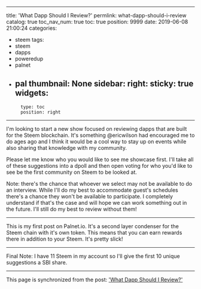 
---
title: 'What Dapp Should I Review?'
permlink: what-dapp-should-i-review
catalog: true
toc_nav_num: true
toc: true
position: 9999
date: 2019-06-08 21:00:24
categories:
- steem
tags:
- steem
- dapps
- poweredup
- palnet
- pal
thumbnail: None
sidebar:
    right:
        sticky: true
widgets:
    -
        type: toc
        position: right
---


I'm looking to start a new show focused on reviewing dapps that are built for the Steem blockchain. It's something @ericwilson had encouraged me to do ages ago and I think it would be a cool way to stay up on events while also sharing that knowledge with my community.

Please let me know who you would like to see me showcase first. I'll take all of these suggestions into a dpoll and then open voting for who you'd like to see be the first community on Steem to be looked at. 

Note: there's the chance that whoever we select may not be available to do an interview. While I'll do my best to accommodate guest's schedules there's a chance they won't be available to participate. I completely understand if that's the case and will hope we can work something out in the future. I'll still do my best to review without them!

<hr>

This is my first post on Palnet.io. It's a second layer condenser for the Steem chain with it's own token. This means that you can earn rewards there in addition to your Steem. It's pretty slick!

---

Final Note: I have 11 Steem in my account so I'll give the first 10 unique suggestions a SBI share.

- - -

This page is synchronized from the post: ['What Dapp Should I Review?'](https://steemit.com/@patrickulrich/what-dapp-should-i-review)
